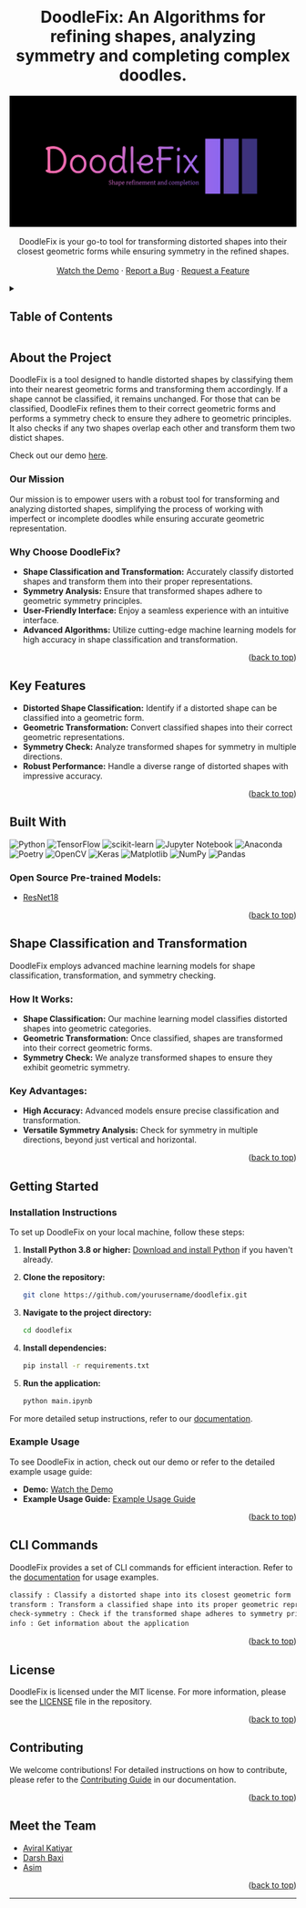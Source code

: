 <a name="readme-top"></a>

<!-- PROJECT LOGO -->
<br />
<h1 align="center">DoodleFix: An Algorithms for refining shapes, analyzing symmetry and completing complex doodles.</h1>
<div align="center">
  <a href="https://github.com/yourusername/doodlefix">
    <img src="assets/doodlefix-high-resolution-logo.png" alt="DoodleFix Logo">
  </a>
  <p>
    DoodleFix is your go-to tool for transforming distorted shapes into their closest geometric forms while ensuring symmetry in the refined shapes.
  <br />
    <br />
    <a href="https://youtu.be/your-demo-link">Watch the Demo</a>
    ·
    <a href="https://github.com/maskboyAvi/AdobeGensolve/issues">Report a Bug</a>
    ·
    <a href="https://github.com/maskboyAvi/AdobeGensolve/issues">Request a Feature</a>
  </p>
</div>

<!-- TABLE OF CONTENTS -->
<details>
  <summary><h2> Table of Contents </h2></summary>
  <ol>
    <li>
      <a href="#abouttheproject"> About The Project </a>
      <ul>
        <li><a href="#mission"> Mission </a></li>
        <li><a href="#valueproposition"> Value Proposition </a></li>
      </ul>
    </li>
    <li><a href="#keyfeatures">Key Features</a></li>
    <li><a href="#builtwith">Built With</a></li>
    <li><a href="#detection">Shape Classification and Transformation</a></li>
    <li>
      <a href="#gettingstarted">Getting Started</a>
      <ul>
        <li><a href="#installation">Installation Instructions</a></li>
        <li><a href="#example">Example Usage</a></li>
      </ul>
    </li>
    <li><a href="#clicommands">CLI Commands</a></li>
    <li><a href="#license">License</a></li>
    <li><a href="#contributing">Contributing</a></li>
    <li><a href="#team">Team Members</a></li>
  </ol>
</details>

<h2 id="abouttheproject"> About the Project </h2>

DoodleFix is a tool designed to handle distorted shapes by classifying them into their nearest geometric forms and transforming them accordingly. If a shape cannot be classified, it remains unchanged. For those that can be classified, DoodleFix refines them to their correct geometric forms and performs a symmetry check to ensure they adhere to geometric principles. It also checks if any two shapes overlap each other and transform them two distict shapes.

Check out our demo [here](https://youtu.be/your-demo-link).

<h3 id="mission"> Our Mission </h3>

Our mission is to empower users with a robust tool for transforming and analyzing distorted shapes, simplifying the process of working with imperfect or incomplete doodles while ensuring accurate geometric representation.

<h3 id="valueproposition"> Why Choose DoodleFix? </h3>

- **Shape Classification and Transformation:** Accurately classify distorted shapes and transform them into their proper representations.
- **Symmetry Analysis:** Ensure that transformed shapes adhere to geometric symmetry principles.
- **User-Friendly Interface:** Enjoy a seamless experience with an intuitive interface.
- **Advanced Algorithms:** Utilize cutting-edge machine learning models for high accuracy in shape classification and transformation.

<p align="right">(<a href="#readme-top">back to top</a>)</p>

<h2 id="keyfeatures"> Key Features </h2>

- **Distorted Shape Classification:** Identify if a distorted shape can be classified into a geometric form.
- **Geometric Transformation:** Convert classified shapes into their correct geometric representations.
- **Symmetry Check:** Analyze transformed shapes for symmetry in multiple directions.
- **Robust Performance:** Handle a diverse range of distorted shapes with impressive accuracy.

<p align="right">(<a href="#readme-top">back to top</a>)</p>

<h2 id="builtwith"> Built With </h2>

![Python](https://img.shields.io/badge/python-3670A0?style=for-the-badge&logo=python&logoColor=ffdd54) ![TensorFlow](https://img.shields.io/badge/TensorFlow-%23FF6F00.svg?style=for-the-badge&logo=TensorFlow&logoColor=white) ![scikit-learn](https://img.shields.io/badge/scikit--learn-%23F7931E.svg?style=for-the-badge&logo=scikit-learn&logoColor=white)  ![Jupyter Notebook](https://img.shields.io/badge/jupyter-%23FA0F00.svg?style=for-the-badge&logo=jupyter&logoColor=white) ![Anaconda](https://img.shields.io/badge/Anaconda-%2344A833.svg?style=for-the-badge&logo=anaconda&logoColor=white) ![Poetry](https://img.shields.io/badge/Poetry-%233B82F6.svg?style=for-the-badge&logo=poetry&logoColor=0B3D8D) 
![OpenCV](https://img.shields.io/badge/opencv-%23white.svg?style=for-the-badge&logo=opencv&logoColor=white) ![Keras](https://img.shields.io/badge/Keras-%23D00000.svg?style=for-the-badge&logo=Keras&logoColor=white) ![Matplotlib](https://img.shields.io/badge/Matplotlib-%23ffffff.svg?style=for-the-badge&logo=Matplotlib&logoColor=black) ![NumPy](https://img.shields.io/badge/numpy-%23013243.svg?style=for-the-badge&logo=numpy&logoColor=white) ![Pandas](https://img.shields.io/badge/pandas-%23150458.svg?style=for-the-badge&logo=pandas&logoColor=white)

<h3> Open Source Pre-trained Models: </h3>

- [ResNet18](https://pytorch.org/vision/main/models/generated/torchvision.models.resnet18.html)
  
<p align="right">(<a href="#readme-top">back to top</a>)</p>

<h2 id="detection"> Shape Classification and Transformation </h2>

DoodleFix employs advanced machine learning models for shape classification, transformation, and symmetry checking.

### How It Works:

- **Shape Classification:** Our machine learning model classifies distorted shapes into geometric categories.
- **Geometric Transformation:** Once classified, shapes are transformed into their correct geometric forms.
- **Symmetry Check:** We analyze transformed shapes to ensure they exhibit geometric symmetry.

### Key Advantages:

- **High Accuracy:** Advanced models ensure precise classification and transformation.
- **Versatile Symmetry Analysis:** Check for symmetry in multiple directions, beyond just vertical and horizontal.

<p align="right">(<a href="#readme-top">back to top</a>)</p>

<h2 id="gettingstarted"> Getting Started </h2>

<h3 id="installation"> Installation Instructions </h3>

To set up DoodleFix on your local machine, follow these steps:

1. **Install Python 3.8 or higher:** [Download and install Python](https://www.python.org/downloads/) if you haven't already.

2. **Clone the repository:**

   ```bash
   git clone https://github.com/yourusername/doodlefix.git
   ```

3. **Navigate to the project directory:**

   ```bash
   cd doodlefix
   ```

4. **Install dependencies:**

   ```bash
   pip install -r requirements.txt
   ```

5. **Run the application:**

   ```bash
   python main.ipynb
   ```

For more detailed setup instructions, refer to our [documentation](docs/setup.md).

<h3 id="example"> Example Usage </h3>

To see DoodleFix in action, check out our demo or refer to the detailed example usage guide:

- **Demo:** [Watch the Demo](https://youtu.be/your-demo-link)
- **Example Usage Guide:** [Example Usage Guide](docs/examples/examples.md)

<p align="right">(<a href="#readme-top">back to top</a>)</p>

<h2 id="clicommands"> CLI Commands </h2>

DoodleFix provides a set of CLI commands for efficient interaction. Refer to the [documentation](docs/examples/examples.md) for usage examples.

```bash
classify : Classify a distorted shape into its closest geometric form
transform : Transform a classified shape into its proper geometric representation
check-symmetry : Check if the transformed shape adheres to symmetry principles
info : Get information about the application
```

<p align="right">(<a href="#readme-top">back to top</a>)</p>

<h2 id="license"> License </h2>

DoodleFix is licensed under the MIT license. For more information, please see the [LICENSE](LICENSE) file in the repository.

<p align="right">(<a href="#readme-top">back to top</a>)</p>

<h2 id="contributing"> Contributing </h2>

We welcome contributions! For detailed instructions on how to contribute, please refer to the [Contributing Guide](docs/contributing.md) in our documentation.

<p align="right">(<a href="#readme-top">back to top</a>)</p>

<h2 id="team"> Meet the Team </h2>

- [Aviral Katiyar](https://github.com/maskboyAvi)
- [Darsh Baxi](https://github.com/darshbaxi)
- [Asim](https://github.com/asim)

<p align="right">(<a href="#readme-top">back to top</a>)</p>

---
